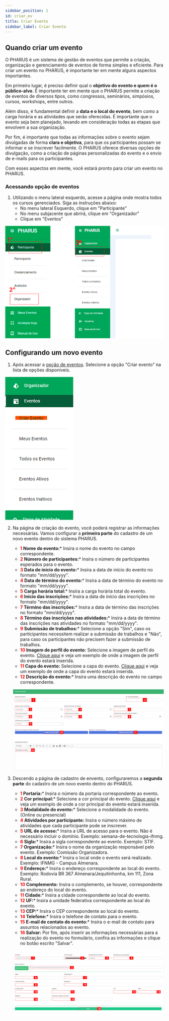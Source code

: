 ```yaml
---
sidebar_position: 1
id: criar_ev
title: Criar Evento
sidebar_label: Criar Evento
---
```

## Quando criar um evento
O PHARUS é um sistema de gestão de eventos que permite a criação, organização e gerenciamento de eventos de forma simples e eficiente. Para criar um evento no PHARUS, é importante ter em mente alguns aspectos importantes.

Em primeiro lugar, é preciso definir qual o **objetivo do evento e quem é o público-alvo**. É importante ter em mente que o PHARUS permite a criação de eventos de diversos tipos, como congressos, seminários, simpósios, cursos, workshops, entre outros.

Além disso, é fundamental definir a **data e o local do evento**, bem como a carga horária e as atividades que serão oferecidas. É importante que o evento seja bem planejado, levando em consideração todas as etapas que envolvem a sua organização.

Por fim, é importante que todas as informações sobre o evento sejam divulgadas de forma **clara e objetiva**, para que os participantes possam se informar e se inscrever facilmente. O PHARUS oferece diversas opções de divulgação, como a criação de páginas personalizadas do evento e o envio de e-mails para os participantes.

Com esses aspectos em mente, você estará pronto para criar um evento no PHARUS.

### Acessando opção de eventos
1. Utilizando o menu lateral esquerdo, acesse a página onde mostra todos os cursos gerenciados. Siga as instruções abaixo:
    - No menu lateral Esquerdo, clique em "Participante"
    - No menu subjacente que abrirá, clique em "Organizador"
    - Clique em "Eventos"

![Processo de acessar de evento](/img/screenshots/eventos1.png "login")

## Configurando um novo evento

1. Após acessar a [opção de eventos](/docs/Eventos/criar_ev#acessando-op%C3%A7%C3%A3o-de-eventos). Selecione a opção "Criar evento" na lista de opções disponíveis.

![criarEv](/img/screenshots/criarEv1.png "criarEv")

2. Na página de criação do evento, você poderá registrar as informações necessárias. Vamos configurar a **primeira parte** do cadastro de um novo evento dentro do sistema PHARUS.
    - **<font color="red">1</font> Nome do evento:*** Insira o nome do evento no campo correspondente.
    - **<font color="red">2</font> Número de participantes:*** Insira o número de participantes esperados para o evento.
    - **<font color="red">3</font> Data de início do evento:*** Insira a data de início do evento no formato "mm/dd/yyyy".
    - **<font color="red">4</font> Data de término do evento:*** Insira a data de término do evento no formato "mm/dd/yyyy".
    - **<font color="red">5</font> Carga horária total:*** Insira a carga horária total do evento.
    - **<font color="red">6</font> Início das inscrições:*** Insira a data de início das inscrições no formato "mm/dd/yyyy".
    - **<font color="red">7</font> Término das inscrições:*** Insira a data de término das inscrições no formato "mm/dd/yyyy".
    - **<font color="red">8</font> Término das inscrições nas atividades:*** Insira a data de término das inscrições nas atividades no formato "mm/dd/yyyy".
    - **<font color="red">9</font> Submissão de trabalhos:*** Selecione a opção "Sim", caso os participantes necessitem realizar a submissão de trabalhos e "Não", para caso os participantes não precisem fazer a submissão de trabalhos.
    - **<font color="red">10</font> Imagem de perfil do evento:** Selecione a imagem de perfil do evento. [Clique aqui](/docs/Eventos/exemp_ev#visão-geral-do-evento) e veja um exemplo de onde a imagem de perfil do evento estará inserida.
    - **<font color="red">11</font> Capa do evento:** Selecione a capa do evento. [Clique aqui](/docs/Eventos/exemp_ev#acessando-op%C3%A7%C3%A3o-de-eventos) e veja um exemplo de onde a capa do evento estará inserida.
    - **<font color="red">12</font> Descrição do evento:*** Insira uma descrição do evento no campo correspondente.
    
    ![Criar Evento](/img/screenshots/criarEv2.png "Criar Evento")

3. Descendo a página de cadastro de envento, configuraremos a **segunda parte** do cadastro de um novo evento dentro do PHARUS.
    - **<font color="red">1</font> Portaria:*** Insira o número da portaria correspondente ao evento.
    - **<font color="red">2</font> Cor principal:*** Selecione a cor principal do evento. [Clique aqui](/docs/Eventos/exemp_ev#vis%C3%A3o-geral-do-evento) e veja um exemplo de onde a cor principal do evento estará inserida.
    - **<font color="red">3</font> Modalidade do evento:*** Selecione a modalidade do evento. (Online ou presencial)
    - **<font color="red">4</font> Atividades por participante:** Insira o número máximo de atividades que cada participante pode se inscrever.
    - **<font color="red">5</font> URL de acesso:*** Insira a URL de acesso para o evento. Não é necessário incluir o domínio. Exemplo: semana-de-tecnologia-ifnmg.
    - **<font color="red">6</font> Sigla:*** Insira a sigla correspondente ao evento. Exemplo: STIF.
    - **<font color="red">7</font> Organização:*** Insira o nome da organização responsável pelo evento. Exemplo: Comissão Organizadora.
    - **<font color="red">8</font> Local do evento:*** Insira o local onde o evento será realizado. Exemplo: IFNMG - Campus Almenara.
    - **<font color="red">9</font> Endereço:*** Insira o endereço correspondente ao local do evento. Exemplo: Rodovia BR 367 Almenara/Jequitinhonha, km 111, Zona Rural.
    - **<font color="red">10</font> Complemento:** Insira o complemento, se houver, correspondente ao endereço do local do evento.
    - **<font color="red">11</font> Cidade:*** Insira a cidade correspondente ao local do evento.
    - **<font color="red">12</font> UF:*** Insira a unidade federativa correspondente ao local do evento.
    - **<font color="red">13</font> CEP:*** Insira o CEP correspondente ao local do evento.
    - **<font color="red">14</font> Telefone:*** Insira o telefone de contato para o evento.
    - **<font color="red">15</font> E-mail de contato do evento:*** Insira o e-mail de contato para assuntos relacionados ao evento.
    - **<font color="red">16</font> Salvar:** Por fim, após inserir as informações necessárias para a realização do evento no formulário, confira as informações e clique no botão escrito "Salvar".

    ![Criar Evento](/img/screenshots/criarev3.png "Criar Evento")

